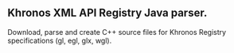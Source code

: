 ## Khronos XML API Registry Java parser.

Download, parse and create C++ source files for Khronos Registry specifications (gl, egl, glx, wgl).
